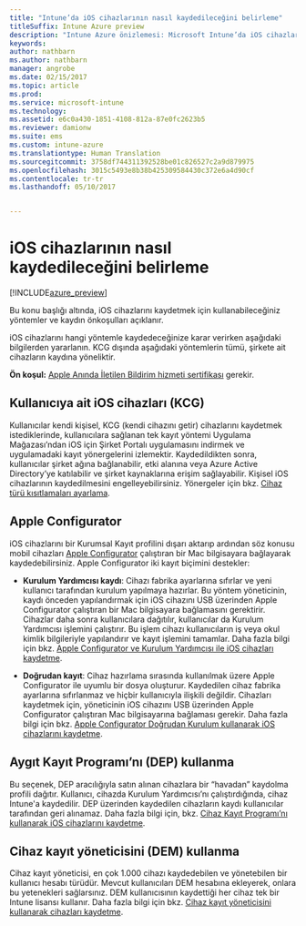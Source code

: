 ```yaml
---
title: "Intune’da iOS cihazlarının nasıl kaydedileceğini belirleme"
titleSuffix: Intune Azure preview
description: "Intune Azure önizlemesi: Microsoft Intune’da iOS cihazlarının kaydının nasıl ayarlandığını öğrenin."
keywords: 
author: nathbarn
ms.author: nathbarn
manager: angrobe
ms.date: 02/15/2017
ms.topic: article
ms.prod: 
ms.service: microsoft-intune
ms.technology: 
ms.assetid: e6c0a430-1851-4108-812a-87e0fc2623b5
ms.reviewer: damionw
ms.suite: ems
ms.custom: intune-azure
ms.translationtype: Human Translation
ms.sourcegitcommit: 3758df744311392528be01c826527c2a9d879975
ms.openlocfilehash: 3015c5493e8b38b425309584430c372e6a4d90cf
ms.contentlocale: tr-tr
ms.lasthandoff: 05/10/2017


---
```


# <a name="choose-how-to-enroll-ios-devices"></a>iOS cihazlarının nasıl kaydedileceğini belirleme

[!INCLUDE[azure_preview](../includes/azure_preview.md)]

Bu konu başlığı altında, iOS cihazlarını kaydetmek için kullanabileceğiniz yöntemler ve kaydın önkoşulları açıklanır.

iOS cihazlarını hangi yöntemle kaydedeceğinize karar verirken aşağıdaki bilgilerden yararlanın. KCG dışında aşağıdaki yöntemlerin tümü, şirkete ait cihazların kaydına yöneliktir.

**Ön koşul:** [Apple Anında İletilen Bildirim hizmeti sertifikası](get-an-apple-mdm-push-certificate.md) gerekir.

## <a name="user-owned-ios-devices-byod"></a>Kullanıcıya ait iOS cihazları (KCG)

Kullanıcılar kendi kişisel, KCG (kendi cihazını getir) cihazlarını kaydetmek istediklerinde, kullanıcılara sağlanan tek kayıt yöntemi Uygulama Mağazası’ndan iOS için Şirket Portalı uygulamasını indirmek ve uygulamadaki kayıt yönergelerini izlemektir. Kaydedildikten sonra, kullanıcılar şirket ağına bağlanabilir, etki alanına veya Azure Active Directory’ye katılabilir ve şirket kaynaklarına erişim sağlayabilir. Kişisel iOS cihazlarının kaydedilmesini engelleyebilirsiniz. Yönergeler için bkz. [Cihaz türü kısıtlamaları ayarlama](set-enrollment-restrictions.md#set-device-type-restrictions).

## <a name="apple-configurator"></a>Apple Configurator

iOS cihazlarını bir Kurumsal Kayıt profilini dışarı aktarıp ardından söz konusu mobil cihazları [Apple Configurator](http://go.microsoft.com/fwlink/?LinkId=518017) çalıştıran bir Mac bilgisayara bağlayarak kaydedebilirsiniz. Apple Configurator iki kayıt biçimini destekler:

- **Kurulum Yardımcısı kaydı**: Cihazı fabrika ayarlarına sıfırlar ve yeni kullanıcı tarafından kurulum yapılmaya hazırlar. Bu yöntem yöneticinin, kaydı önceden yapılandırmak için iOS cihazını USB üzerinden Apple Configurator çalıştıran bir Mac bilgisayara bağlamasını gerektirir. Cihazlar daha sonra kullanıcılara dağıtılır, kullanıcılar da Kurulum Yardımcısı işlemini çalıştırır. Bu işlem cihazı kullanıcıların iş veya okul kimlik bilgileriyle yapılandırır ve kayıt işlemini tamamlar. Daha fazla bilgi için bkz. [Apple Configurator ve Kurulum Yardımcısı ile iOS cihazları kaydetme](enroll-ios-devices-with-apple-configurator-and-setup-assistant.md).

- **Doğrudan kayıt**: Cihaz hazırlama sırasında kullanılmak üzere Apple Configurator ile uyumlu bir dosya oluşturur. Kaydedilen cihaz fabrika ayarlarına sıfırlanmaz ve hiçbir kullanıcıyla ilişkili değildir. Cihazları kaydetmek için, yöneticinin iOS cihazını USB üzerinden Apple Configurator çalıştıran Mac bilgisayarına bağlaması gerekir. Daha fazla bilgi için bkz. [Apple Configurator Doğrudan Kurulum kullanarak iOS cihazlarını kaydetme](enroll-ios-devices-with-apple-configurator-and-direct-enrollment.md).

## <a name="use-the-device-enrollment-program-dep"></a>Aygıt Kayıt Programı’nı (DEP) kullanma

Bu seçenek, DEP aracılığıyla satın alınan cihazlara bir “havadan” kaydolma profili dağıtır. Kullanıcı, cihazda Kurulum Yardımcısı’nı çalıştırdığında, cihaz Intune'a kaydedilir. DEP üzerinden kaydedilen cihazların kaydı kullanıcılar tarafından geri alınamaz. Daha fazla bilgi için, bkz. [Cihaz Kayıt Programı’nı kullanarak iOS cihazlarını kaydetme](enroll-ios-devices-using-device-enrollment-program.md).

## <a name="use-the-device-enrollment-manager-dem"></a>Cihaz kayıt yöneticisini (DEM) kullanma
Cihaz kayıt yöneticisi, en çok 1.000 cihazı kaydedebilen ve yönetebilen bir kullanıcı hesabı türüdür. Mevcut kullanıcıları DEM hesabına ekleyerek, onlara bu yetenekleri sağlarsınız. DEM kullanıcısının kaydettiği her cihaz tek bir Intune lisansı kullanır. Daha fazla bilgi için bkz. [Cihaz kayıt yöneticisini kullanarak cihazları kaydetme](enroll-devices-using-device-enrollment-manager.md).

